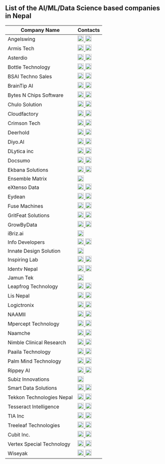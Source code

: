 ## List of the AI/ML/Data Science based companies in Nepal

| Company Name | Contacts |
|--------------|----------|
|	Angelswing	|	            <a href="https://angelswing.io/en" target="_blank"> <img src="https://icons-for-free.com/iff/png/256/world-131983800559438312.png" width="20"/> </a>  <a href="https://www.linkedin.com/company/angelswing/" target="_blank"><img src="https://cdn.jsdelivr.net/gh/devicons/devicon@latest/icons/linkedin/linkedin-original.svg" width="20"/></a>         	                        |
|   Armis Tech |                <a href="https://armis-tech.com/" target="_blank"> <img src="https://icons-for-free.com/iff/png/256/world-131983800559438312.png" width="20"/> </a>  <a href="https://www.linkedin.com/company/armistech/" target="_blank"><img src="https://cdn.jsdelivr.net/gh/devicons/devicon@latest/icons/linkedin/linkedin-original.svg" width="20"/></a>                                      |
|	Asterdio	|	            <a href="https://asterdio.com/" target="_blank"> <img src="https://icons-for-free.com/iff/png/256/world-131983800559438312.png" width="20"/> </a>  <a href="https://www.linkedin.com/company/asterdio/" target="_blank"><img src="https://cdn.jsdelivr.net/gh/devicons/devicon@latest/icons/linkedin/linkedin-original.svg" width="20"/></a> 		                                |
|	Bottle Technology	|	    <a href="https://bottle.tech/" target="_blank"> <img src="https://icons-for-free.com/iff/png/256/world-131983800559438312.png" width="20"/> </a>  <a href="https://www.linkedin.com/company/bottle-technology/" target="_blank"><img src="https://cdn.jsdelivr.net/gh/devicons/devicon@latest/icons/linkedin/linkedin-original.svg" width="20"/></a> 		                        |
|   BSAI Techno Sales   |       <a href="https://www.bsaitechnosales.com/" target="_blank"> <img src="https://icons-for-free.com/iff/png/256/world-131983800559438312.png" width="20"/> </a>  <a href="https://www.linkedin.com/company/bsaitechnosales/" target="_blank"><img src="https://cdn.jsdelivr.net/gh/devicons/devicon@latest/icons/linkedin/linkedin-original.svg" width="20"/></a>                                |
|	BrainTip AI	|	            <a href="https://braintip.ai/" target="_blank"> <img src="https://icons-for-free.com/iff/png/256/world-131983800559438312.png" width="20"/> </a>  <a href="https://www.linkedin.com/company/braintip-ai/" target="_blank"><img src="https://cdn.jsdelivr.net/gh/devicons/devicon@latest/icons/linkedin/linkedin-original.svg" width="20"/></a> 		                            |
|	Bytes N Chips Software|	    <a href="https://www.bytesnchips.com/" target="_blank"> <img src="https://icons-for-free.com/iff/png/256/world-131983800559438312.png" width="20"/> </a>  <a href="https://www.linkedin.com/company/bytes-n-chips-software/" target="_blank"><img src="https://cdn.jsdelivr.net/gh/devicons/devicon@latest/icons/linkedin/linkedin-original.svg" width="20"/></a>                         |
|	Chulo Solution	|	        <a href="https://namespace.jp/company?ref=chulosolutions" target="_blank"> <img src="https://icons-for-free.com/iff/png/256/world-131983800559438312.png" width="20"/> </a>  <a href="https://www.linkedin.com/company/chulo-solution/" target="_blank"><img src="https://cdn.jsdelivr.net/gh/devicons/devicon@latest/icons/linkedin/linkedin-original.svg" width="20"/></a> 		                        |
|	Cloudfactory	|	        <a href="https://www.cloudfactory.com.np/" target="_blank"> <img src="https://icons-for-free.com/iff/png/256/world-131983800559438312.png" width="20"/> </a>  <a href="https://www.linkedin.com/company/cloudfactory-com/" target="_blank"><img src="https://cdn.jsdelivr.net/gh/devicons/devicon@latest/icons/linkedin/linkedin-original.svg" width="20"/></a> 		                        |
|   Crimson Tech |              <a href="https://crimsontech.io/" target="_blank"> <img src="https://icons-for-free.com/iff/png/256/world-131983800559438312.png" width="20"/> </a>  <a href="https://www.linkedin.com/company/crimson-tech-nepal/" target="_blank"><img src="https://cdn.jsdelivr.net/gh/devicons/devicon@latest/icons/linkedin/linkedin-original.svg" width="20"/></a>                             |
|	Deerhold	|	            <a href="https://deerhold.com/" target="_blank"> <img src="https://icons-for-free.com/iff/png/256/world-131983800559438312.png" width="20"/> </a>  <a href="https://www.linkedin.com/company/deerhold/" target="_blank"><img src="https://cdn.jsdelivr.net/gh/devicons/devicon@latest/icons/linkedin/linkedin-original.svg" width="20"/></a> 		                                |
|	Diyo.AI	|	                <a href="https://diyo.ai/" target="_blank"> <img src="https://icons-for-free.com/iff/png/256/world-131983800559438312.png" width="20"/> </a>  <a href="https://www.linkedin.com/company/diyoai/" target="_blank"><img src="https://cdn.jsdelivr.net/gh/devicons/devicon@latest/icons/linkedin/linkedin-original.svg" width="20"/></a> 		                                |
|   DLytica inc |               <a href="https://www.dlytica.com/" target="_blank"> <img src="https://icons-for-free.com/iff/png/256/world-131983800559438312.png" width="20"/> </a>  <a href="https://www.linkedin.com/company/dlytica/" target="_blank"><img src="https://cdn.jsdelivr.net/gh/devicons/devicon@latest/icons/linkedin/linkedin-original.svg" width="20"/></a>                                        |
|	Docsumo	|	                <a href="https://www.docsumo.com/" target="_blank"> <img src="https://icons-for-free.com/iff/png/256/world-131983800559438312.png" width="20"/> </a>  <a href="https://www.linkedin.com/company/docsumoai/" target="_blank"><img src="https://cdn.jsdelivr.net/gh/devicons/devicon@latest/icons/linkedin/linkedin-original.svg" width="20"/></a> 		                                |
|	Ekbana Solutions	|	    <a href="https://www.ekbana.com/" target="_blank"> <img src="https://icons-for-free.com/iff/png/256/world-131983800559438312.png" width="20"/> </a>  <a href="https://www.linkedin.com/company/ekbana-solutions-pte--ltd/" target="_blank"><img src="https://cdn.jsdelivr.net/gh/devicons/devicon@latest/icons/linkedin/linkedin-original.svg" width="20"/></a>                      |
|	Ensemble Matrix	|	        <a href="https://www.linkedin.com/company/ensemblematrix/" target="_blank"><img src="https://cdn.jsdelivr.net/gh/devicons/devicon@latest/icons/linkedin/linkedin-original.svg" width="20"/></a> 		                        |
|	eXtenso Data	|	        <a href="https://www.extensodata.com/" target="_blank"> <img src="https://icons-for-free.com/iff/png/256/world-131983800559438312.png" width="20"/> </a>  <a href="https://www.linkedin.com/company/extensodata/" target="_blank"><img src="https://cdn.jsdelivr.net/gh/devicons/devicon@latest/icons/linkedin/linkedin-original.svg" width="20"/></a> 		                            |
|	Eydean	|	                <a href="https://eydean.com/" target="_blank"> <img src="https://icons-for-free.com/iff/png/256/world-131983800559438312.png" width="20"/> </a>  <a href="https://www.linkedin.com/company/eydeaninc/" target="_blank"><img src="https://cdn.jsdelivr.net/gh/devicons/devicon@latest/icons/linkedin/linkedin-original.svg" width="20"/></a> 		                                |
|	Fuse Machines	|	        <a href="https://fusemachines.com/" target="_blank"> <img src="https://icons-for-free.com/iff/png/256/world-131983800559438312.png" width="20"/> </a>  <a href="https://www.linkedin.com/company/fusemachines/" target="_blank"><img src="https://cdn.jsdelivr.net/gh/devicons/devicon@latest/icons/linkedin/linkedin-original.svg" width="20"/></a> 		                            |
|	GritFeat Solutions	|	    <a href="https://www.gritfeat.com/" target="_blank"> <img src="https://icons-for-free.com/iff/png/256/world-131983800559438312.png" width="20"/> </a>  <a href="https://www.linkedin.com/company/gritfeat-solutions/" target="_blank"><img src="https://cdn.jsdelivr.net/gh/devicons/devicon@latest/icons/linkedin/linkedin-original.svg" width="20"/></a> 	                        |
|	GrowByData	|	            <a href="https://growbydata.com/" target="_blank"> <img src="https://icons-for-free.com/iff/png/256/world-131983800559438312.png" width="20"/> </a>  <a href="https://www.linkedin.com/company/growbydata/" target="_blank"><img src="https://cdn.jsdelivr.net/gh/devicons/devicon@latest/icons/linkedin/linkedin-original.svg" width="20"/></a> 		                            |
|	iBriz.ai	|	            <a href="https://www.linkedin.com/company/ibriz-ai/" target="_blank"><img src="https://cdn.jsdelivr.net/gh/devicons/devicon@latest/icons/linkedin/linkedin-original.svg" width="20"/></a> 		                                |
|	Info Developers	|	        <a href="https://infodev.com.np/" target="_blank"> <img src="https://icons-for-free.com/iff/png/256/world-131983800559438312.png" width="20"/> </a>  <a href="https://www.linkedin.com/company/infodevelopers-pvt-ltd/" target="_blank"><img src="https://cdn.jsdelivr.net/gh/devicons/devicon@latest/icons/linkedin/linkedin-original.svg" width="20"/></a>                         |
|   Innate Design Solution|     <a href="https://www.linkedin.com/company/innate-design-solution-pvt-ltd/" target="_blank"><img src="https://cdn.jsdelivr.net/gh/devicons/devicon@latest/icons/linkedin/linkedin-original.svg" width="20"/></a>                 |
|	Inspiring Lab	|	        <a href="https://inspiringlab.com.np/" target="_blank"> <img src="https://icons-for-free.com/iff/png/256/world-131983800559438312.png" width="20"/> </a>  <a href="https://www.linkedin.com/company/inspiring-lab/" target="_blank"><img src="https://cdn.jsdelivr.net/gh/devicons/devicon@latest/icons/linkedin/linkedin-original.svg" width="20"/></a> 		                            |
|   Identv Nepal    |           <a href="https://nepal.identv.com/" target="_blank"> <img src="https://icons-for-free.com/iff/png/256/world-131983800559438312.png" width="20"/> </a>  <a href="https://www.linkedin.com/company/identvnepal/" target="_blank"><img src="https://cdn.jsdelivr.net/gh/devicons/devicon@latest/icons/linkedin/linkedin-original.svg" width="20"/></a>                                    |
|   Jamun Tek |                 <a href="https://www.linkedin.com/company/jamuntek/" target="_blank"><img src="https://cdn.jsdelivr.net/gh/devicons/devicon@latest/icons/linkedin/linkedin-original.svg" width="20"/></a>                                       |
|	Leapfrog Technology	|	    <a href="https://www.lftechnology.com/" target="_blank"> <img src="https://icons-for-free.com/iff/png/256/world-131983800559438312.png" width="20"/> </a>  <a href="https://www.linkedin.com/company/lftechnology/" target="_blank"><img src="https://cdn.jsdelivr.net/gh/devicons/devicon@latest/icons/linkedin/linkedin-original.svg" width="20"/></a> 		                            |
|	Lis Nepal	|	            <a href="https://lisnepal.com.np/" target="_blank"> <img src="https://icons-for-free.com/iff/png/256/world-131983800559438312.png" width="20"/> </a>  <a href="https://www.linkedin.com/company/lis-nepal-pvt-ltd/" target="_blank"><img src="https://cdn.jsdelivr.net/gh/devicons/devicon@latest/icons/linkedin/linkedin-original.svg" width="20"/></a> 		                        |
|	Logictronix	|	            <a href="https://logictronix.com/" target="_blank"> <img src="https://icons-for-free.com/iff/png/256/world-131983800559438312.png" width="20"/> </a>  <a href="https://www.linkedin.com/company/logictronix/" target="_blank"><img src="https://cdn.jsdelivr.net/gh/devicons/devicon@latest/icons/linkedin/linkedin-original.svg" width="20"/></a> 		                            |
|   NAAMII  |                   <a href="https://www.naamii.org.np/" target="_blank"> <img src="https://icons-for-free.com/iff/png/256/world-131983800559438312.png" width="20"> </a>       <a href="https://www.linkedin.com/company/naamiinepal/" target="_blank"><img src="https://cdn.jsdelivr.net/gh/devicons/devicon@latest/icons/linkedin/linkedin-original.svg" width="20"/></a>  |
|	Mpercept Technology	|	    <a href="https://mpercept.com/" target="_blank"> <img src="https://icons-for-free.com/iff/png/256/world-131983800559438312.png" width="20"/> </a>  <a href="https://www.linkedin.com/company/mpercept-technology/" target="_blank"><img src="https://cdn.jsdelivr.net/gh/devicons/devicon@latest/icons/linkedin/linkedin-original.svg" width="20"/></a> 	                        |
|   Naamche |                   <a href="https://www.naamche.com/" target="_blank"> <img src="https://icons-for-free.com/iff/png/256/world-131983800559438312.png" width="20"/> </a>  <a href="https://www.linkedin.com/company/naamche/" target="_blank"><img src="https://cdn.jsdelivr.net/gh/devicons/devicon@latest/icons/linkedin/linkedin-original.svg" width="20"/></a>                                        |
|	Nimble Clinical Research|   <a href="https://nimble-cr.com/" target="_blank"> <img src="https://icons-for-free.com/iff/png/256/world-131983800559438312.png" width="20"/> </a>  <a href="https://www.linkedin.com/company/nimble-cr/" target="_blank"><img src="https://cdn.jsdelivr.net/gh/devicons/devicon@latest/icons/linkedin/linkedin-original.svg" width="20"/></a> 		                                |
|	Paaila Technology	|	    <a href="https://paailatechnology.com/" target="_blank"> <img src="https://icons-for-free.com/iff/png/256/world-131983800559438312.png" width="20"/> </a>  <a href="https://www.linkedin.com/company/paaila-technology/" target="_blank"><img src="https://cdn.jsdelivr.net/gh/devicons/devicon@latest/icons/linkedin/linkedin-original.svg" width="20"/></a> 		                        |
|   Palm Mind Technology |      <a href="https://palmmind.com/" target="_blank"> <img src="https://icons-for-free.com/iff/png/256/world-131983800559438312.png" width="20"/> </a>  <a href="https://www.linkedin.com/company/palm-mind-technology/" target="_blank"><img src="https://cdn.jsdelivr.net/gh/devicons/devicon@latest/icons/linkedin/linkedin-original.svg" width="20"/></a>                           |
|	Rippey AI	|	            <a href="https://rippey.ai/" target="_blank"> <img src="https://icons-for-free.com/iff/png/256/world-131983800559438312.png" width="20"/> </a>  <a href="https://www.linkedin.com/company/rippey/" target="_blank"><img src="https://cdn.jsdelivr.net/gh/devicons/devicon@latest/icons/linkedin/linkedin-original.svg" width="20"/></a> 		                                |
|   Subiz Innovations |         <a href="https://subizinnovations.com.np/" target="_blank"><img src="https://icons-for-free.com/iff/png/256/world-131983800559438312.png" width="20"/></a>                                                                      |
|   Smart Data Solutions |      <a href="https://sdata.us/" target="_blank"> <img src="https://icons-for-free.com/iff/png/256/world-131983800559438312.png" width="20"/> </a>  <a href="https://www.linkedin.com/company/smart-data-solutions/life/smartlife/" target="_blank"><img src="https://cdn.jsdelivr.net/gh/devicons/devicon@latest/icons/linkedin/linkedin-original.svg" width="20"/></a>            |
|	Tekkon Technologies Nepal|  <a href="https://tekkon.com.np/" target="_blank"> <img src="https://icons-for-free.com/iff/png/256/world-131983800559438312.png" width="20"/> </a>  <a href="https://www.linkedin.com/company/tekkontech/" target="_blank"><img src="https://cdn.jsdelivr.net/gh/devicons/devicon@latest/icons/linkedin/linkedin-original.svg" width="20"/></a> 		                            |
|   Tesseract Intelligence |    <a href="https://tesseractintelligence.com/" target="_blank"> <img src="https://icons-for-free.com/iff/png/256/world-131983800559438312.png" width="20"/> </a>  <a href="https://www.linkedin.com/company/tesseract-intelligence/" target="_blank"><img src="https://cdn.jsdelivr.net/gh/devicons/devicon@latest/icons/linkedin/linkedin-original.svg" width="20"/></a>                         |
|   TIA Inc |                   <a href="https://www.tiainc.com/" target="_blank"> <img src="https://icons-for-free.com/iff/png/256/world-131983800559438312.png" width="20"/> </a>  <a href="https://www.linkedin.com/company/taigroup/" target="_blank"><img src="https://cdn.jsdelivr.net/gh/devicons/devicon@latest/icons/linkedin/linkedin-original.svg" width="20"/></a>                                       |
|	Treeleaf Technologies	|	<a href="https://treeleaf.ai/" target="_blank"> <img src="https://icons-for-free.com/iff/png/256/world-131983800559438312.png" width="20"/> </a>  <a href="https://www.linkedin.com/company/treeleafai/" target="_blank"><img src="https://cdn.jsdelivr.net/gh/devicons/devicon@latest/icons/linkedin/linkedin-original.svg" width="20"/></a> 		                            |
|   Cubit Inc. |                <a href="https://www.cubit.com.np/" target="_blank"> <img src="https://icons-for-free.com/iff/png/256/world-131983800559438312.png" width="20"/> </a>  <a href="https://www.linkedin.com/company/cubit-incorporated/" target="_blank"><img src="https://cdn.jsdelivr.net/gh/devicons/devicon@latest/icons/linkedin/linkedin-original.svg" width="20"/></a>                            |
|   Vertex Special Technology | <a href="https://vertexspecial.com/" target="_blank"> <img src="https://icons-for-free.com/iff/png/256/world-131983800559438312.png" width="20"/> </a>  <a href="https://www.linkedin.com/company/vertex-special-technologies/" target="_blank"><img src="https://cdn.jsdelivr.net/gh/devicons/devicon@latest/icons/linkedin/linkedin-original.svg" width="20"/></a>                    |
|	Wiseyak	|	                <a href="https://wiseyak.com/" target="_blank"> <img src="https://icons-for-free.com/iff/png/256/world-131983800559438312.png" width="20"/> </a>  <a href="https://www.linkedin.com/company/wiseyakinc/" target="_blank"><img src="https://cdn.jsdelivr.net/gh/devicons/devicon@latest/icons/linkedin/linkedin-original.svg" width="20"/></a> 		                            |
